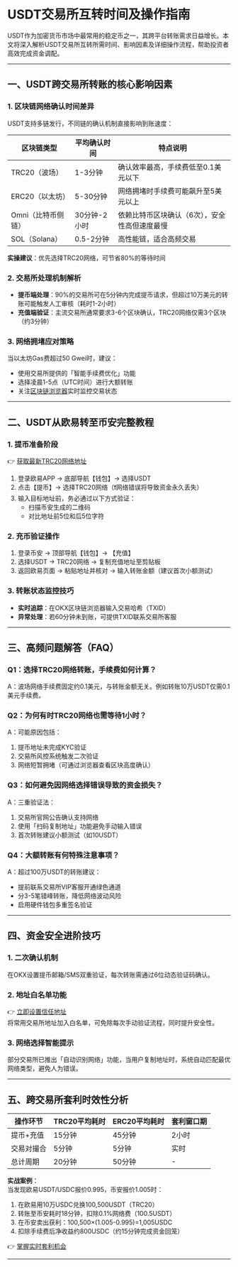 # USDT交易所互转时间及操作指南  

USDT作为加密货币市场中最常用的稳定币之一，其跨平台转账需求日益增长。本文将深入解析USDT交易所互转所需时间、影响因素及详细操作流程，帮助投资者高效完成资金调配。

---

## 一、USDT跨交易所转账的核心影响因素  

### 1. 区块链网络确认时间差异  
USDT支持多链发行，不同链的确认机制直接影响到账速度：  

| 区块链类型 | 平均确认时间 | 特点说明 |
|------------|--------------|----------|
| TRC20（波场） | 1-3分钟 | 确认效率最高，手续费低至0.1美元以下 |
| ERC20（以太坊） | 5-30分钟 | 网络拥堵时手续费可能飙升至5美元以上 |
| Omni（比特币侧链） | 30分钟-2小时 | 依赖比特币区块确认（6次），安全性高但速度最慢 |
| SOL（Solana） | 0.5-2分钟 | 高性能链，适合高频交易 |

**实操建议**：优先选择TRC20网络，可节省80%的等待时间  

### 2. 交易所处理机制解析  
- **提币端处理**：90%的交易所可在5分钟内完成提币请求，但超过10万美元的转账可能触发人工审核（耗时1-2小时）  
- **充值端验证**：主流交易所通常要求3-6个区块确认，TRC20网络仅需3个区块（约3分钟）  

### 3. 网络拥堵应对策略  
当以太坊Gas费超过50 Gwei时，建议：  
- 使用交易所提供的「智能手续费优化」功能  
- 选择凌晨1-5点（UTC时间）进行大额转账  
- 关注[区块链浏览器](https://bit.ly/okx_welcome)实时监控交易状态  

---

## 二、USDT从欧易转至币安完整教程  

### 1. 提币准备阶段  
👉 [获取最新TRC20网络地址](https://bit.ly/okx_welcome)  
1. 登录欧易APP → 底部导航【钱包】→ 选择USDT  
2. 点击【提币】→ 选择TRC20网络（❗️网络错误将导致资金永久丢失）  
3. 输入目标地址前，务必通过以下方式验证：  
   - 扫描币安生成的二维码  
   - 对比地址前5位和后5位字符  

### 2. 充币验证操作  
1. 登录币安 → 顶部导航【钱包】→ 【充值】  
2. 选择USDT → TRC20网络 → 复制充值地址至剪贴板  
3. 返回欧易页面 → 粘贴地址并核对 → 输入转账金额（建议首次小额测试）  

### 3. 转账状态监控技巧  
- **实时追踪**：在OKX区块链浏览器输入交易哈希（TXID）  
- **异常处理**：若60分钟未到账，可提供TXID联系交易所客服  

---

## 三、高频问题解答（FAQ）  

### Q1：选择TRC20网络转账，手续费如何计算？  
A：波场网络手续费固定约0.1美元，与转账金额无关。例如转账10万USDT仅需0.1美元手续费。  

### Q2：为何有时TRC20网络也需等待1小时？  
A：可能原因包括：  
1. 提币地址未完成KYC验证  
2. 交易所风控系统触发二次验证  
3. 网络短暂拥堵（可通过浏览器查看区块高度确认）  

### Q3：如何避免因网络选择错误导致的资金损失？  
A：三重验证法：  
1. 交易所官网公告确认支持网络  
2. 使用「扫码复制地址」功能避免手动输入错误  
3. 首次转账建议小额测试（如10USDT）  

### Q4：大额转账有何特殊注意事项？  
A：超过100万USDT的转账建议：  
- 提前联系交易所VIP客服开通绿色通道  
- 分3-5笔错峰转账，降低网络波动风险  
- 启用硬件钱包多重签名验证  

---

## 四、资金安全进阶技巧  

### 1. 二次确认机制  
在OKX设置提币邮箱/SMS双重验证，每次转账需通过6位动态验证码确认。  

### 2. 地址白名单功能  
👉 [立即设置信任地址](https://bit.ly/okx_welcome)  
将常用交易所地址加入白名单，可免除每次手动验证流程，同时提升安全性。  

### 3. 网络选择智能提示  
部分交易所已推出「自动识别网络」功能，当用户复制地址时，系统自动匹配最优网络类型，避免人为错误。  

---

## 五、跨交易所套利时效性分析  

| 操作环节 | TRC20平均耗时 | ERC20平均耗时 | 套利窗口期 |
|---------|----------------|----------------|------------|
| 提币+充值 | 15分钟         | 45分钟         | 2小时       |
| 交易对撮合 | 5分钟          | 5分钟          | 实时        |
| 总计周期 | 20分钟         | 50分钟         | -           |

**实战案例**：  
当发现欧易USDT/USDC报价0.995，币安报价1.005时：  
1. 在欧易用10万USDC兑换100,500USDT（TRC20）  
2. 转账至币安耗时18分钟，扣除0.1%网络费（100.5USDT）  
3. 在币安卖出获利：100,500×(1.005-0.995)=1,005USDC  
4. 扣除手续费后净收益约800USDC（约15分钟完成资金回笼）  

👉 [掌握实时套利机会](https://bit.ly/okx_welcome)  

---
